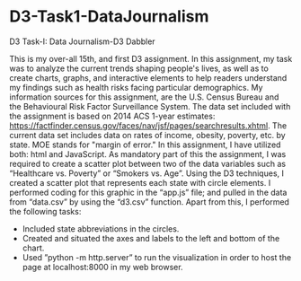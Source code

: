 # D3-Task1-DataJournalism
D3 Task-I: Data Journalism-D3 Dabbler

This is my over-all 15th, and first D3 assignment. In this assignment, my task was to analyze the current trends shaping people's lives, as well as to create charts, graphs, and interactive elements to help readers understand my findings such as health risks facing particular demographics. My information sources for this assignment, are the U.S. Census Bureau and the Behavioural Risk Factor Surveillance System.
The data set included with the assignment is based on 2014 ACS 1-year estimates: https://factfinder.census.gov/faces/nav/jsf/pages/searchresults.xhtml. The current data set includes data on rates of income, obesity, poverty, etc. by state. MOE stands for "margin of error."
In this assignment, I have utilized both: html and JavaScript.
As mandatory part of this the assignment, I was required to create a scatter plot between two of the data variables such as “Healthcare vs. Poverty” or “Smokers vs. Age”.
Using the D3 techniques, I created a scatter plot that represents each state with circle elements. I performed coding for this graphic in the “app.js” file; and pulled in the data from “data.csv” by using the “d3.csv” function. Apart from this, I performed the following tasks:
-	Included state abbreviations in the circles.
-	Created and situated the axes and labels to the left and bottom of the chart.
-	Used ”python -m http.server” to run the visualization in order to host the page at localhost:8000 in my web browser.